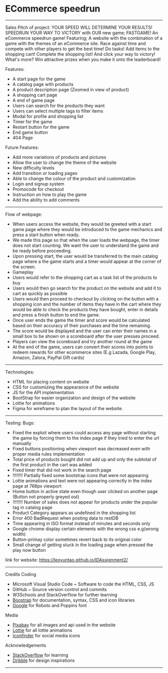 # ECommerce speedrun
-----------------------

Sales Pitch of project:
YOUR SPEED WILL DETERMINE YOUR RESULTS! SPEEDRUN YOUR WAY TO VICTORY with OUR new game; FASTGAME! An eCommerce speedrun game! Featuring; A website with the combination of a game with the themes of an eCommerce site. Race against time and compete with other players to get the best time! Do tasks! Add items to the shopping cart! Complete the shopping list! And click your way to victory! What's more? Win attractive prizes when you make it onto the leaderboard!

Features:
- A start page for the game
- A catalog page with products
- A product description page (Zoomed in view of product)
- A shopping cart page
- A end of game page
- Users can search for the products they want
- Users can select multiple tags to filter items
- Modal for profile and shopping list
- Timer for the game
- Restart button for the game
- End game button
- 404 Page

Future Features:
- Add more variations of products and pictures
- Allow the user to change the theme of the website
- New difficulty levels
- Add transition or loading pages
- Able to change the colour of the product and customization
- Login and signup system
- Promocode for checkout
- Instruction on how to play the game
- Add the ability to add comments

-----------------------

Flow of webpage:
- When users access the website, they would be greeted with a start game page where they would be introduced to the game mechanics and press a start button when ready.
- We made this page so that when the user loads the webpage, the timer does not start counting. We want the user to understand the game and be ready before proceeding.
- Upon pressing start, the user would be transferred to the main catalog page where a the game starts and a timer would appear at the corner of the screen.
-  Gameplay
- Users would refer to the shopping cart as a task list of the products to buy
- Users would then go search for the product on the website and add it to cart as quickly as possible
- Users would then proceed to checkout by clicking on the button with a shopping icon and the number of items they have in the cart where they would be able to check the products they have bought, enter in details and press a finish button to end the game.
- Once user ends the game the timer and score would be calculated based on their accuracy of their purchases and the time remaining.
- The score would be displayed and the user can enter their names in a small box to be shown on a scoreboard after the user presses proceed.
- Players can view the scoreboard and try another round at the game
- At the end of the game, users can convert their scores into points to redeem rewards for other ecommerce sites (E.g Lazada, Google Play, Amazon, Zalora, PayPal Gift cards)
  
-----------------------

Technologies:
- HTML for placing content on website
- CSS for customizing the appearance of the website
- JS for the API implementation
- BootStrap for easier organization and design of the website
- Lottie for animations
- Figma for wireframe to plan the layout of the website.

-----------------------
Testing:
Bugs:
- Fixed the exploit where users could access any page without starting the game by forcing them to the index page if they tried to enter the url manually
- Fixed buttons positioning when viewport was decreased even with proper media rules implementation
- Total price of products bought did not add up and only the subtotal of the first product in the cart was added
- Fixed timer that did not work in the search page
- !!!!!!!! Partially fixed some bootstrap icons that were not appearing
- Lottie animations and text were not appearing correctly in the index page at 768px viewport
- Home button in active state even though user clicked on another page (Button not properly greyed out)
- !!!!!!!! Number of sales does not appear for products under the popular tag in catalog page
- Product Category appears as undefined in the shopping list
- Error 400 BadRequest when posting data to restDB
- Time appearing in ISO format instead of minutes and seconds only
- Google chrome display certain elements with the wrong css e.g(wrong width)
- Button-primay color sometimes revert back to its original color
- Small change of getting stuck in the loading page when pressed the play now button

link for website: https://leoyuntao.github.io/IDAssignment2/

-----------------------

Credits
Coding
- Microsoft Visual Studio Code ~ Software to code the HTML, CSS, JS
- GitHub ~ Source version control and commits
- W3Schools and StackOverflow for further learning
- [Boostrap](https://getbootstrap.com/) for documentation, syntax, CSS and icon libraries
- [Google](https://fonts.google.com/) for Roboto and Poppins font

Media
- [Pixabay](https://pixabay.com/) for all images and api used in the website
- [Lottie](https://lottiefiles.com/) for all lottie animations
- [Iconfinder](https://www.iconfinder.com/social-media-icons) for social media icons

Acknowledgements
- [StackOverflow](https://stackoverflow.com/) for learning
- [Dribble](https://dribbble.com/) for design inspirations

-----------------------
